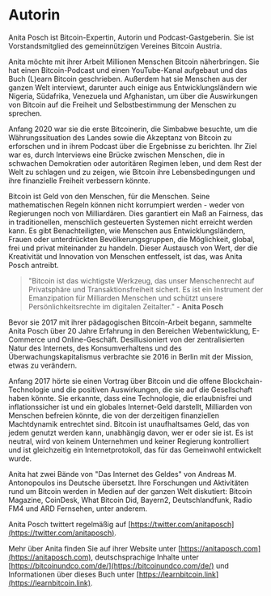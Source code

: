 
# Autorin

Anita Posch ist Bitcoin-Expertin, Autorin und Podcast-Gastgeberin. Sie ist Vorstandsmitglied des gemeinnützigen Vereines Bitcoin Austria.

Anita möchte mit ihrer Arbeit Millionen Menschen Bitcoin näherbringen. Sie hat einen Bitcoin-Podcast und einen YouTube-Kanal aufgebaut und das Buch (L)earn Bitcoin geschrieben. Außerdem hat sie Menschen aus der ganzen Welt interviewt, darunter auch einige aus Entwicklungsländern wie Nigeria, Südafrika, Venezuela und Afghanistan, um über die Auswirkungen von Bitcoin auf die Freiheit und Selbstbestimmung der Menschen zu sprechen.

Anfang 2020 war sie die erste Bitcoinerin, die Simbabwe besuchte, um die Währungssituation des Landes sowie die Akzeptanz von Bitcoin zu erforschen und in ihrem Podcast über die Ergebnisse zu berichten. Ihr Ziel war es, durch Interviews eine Brücke zwischen Menschen, die in schwachen Demokratien oder autoritären Regimen leben, und dem Rest der Welt zu schlagen und zu zeigen, wie Bitcoin ihre Lebensbedingungen und ihre finanzielle Freiheit verbessern könnte.

Bitcoin ist Geld von den Menschen, für die Menschen. Seine mathematischen Regeln können nicht korrumpiert werden - weder von Regierungen noch von Milliardären. Dies garantiert ein Maß an Fairness, das in traditionellen, menschlich gesteuerten Systemen nicht erreicht werden kann. Es gibt Benachteiligten, wie Menschen aus Entwicklungsländern, Frauen oder unterdrückten Bevölkerungsgruppen, die Möglichkeit, global, frei und privat miteinander zu handeln. Dieser Austausch von Wert, der die Kreativität und Innovation von Menschen entfesselt, ist das, was Anita Posch antreibt.

> "Bitcoin ist das wichtigste Werkzeug, das unser Menschenrecht auf Privatsphäre und Transaktionsfreiheit sichert. Es ist ein Instrument der Emanzipation für Milliarden Menschen und schützt unsere Persönlichkeitsrechte im digitalen Zeitalter." - **Anita Posch**

Bevor sie 2017 mit ihrer pädagogischen Bitcoin-Arbeit begann, sammelte Anita Posch über 20 Jahre Erfahrung in den Bereichen Webentwicklung, E-Commerce und Online-Geschäft. Desillusioniert von der zentralisierten Natur des Internets, des Konsumverhaltens und des Überwachungskapitalismus verbrachte sie 2016 in Berlin mit der Mission, etwas zu verändern.

Anfang 2017 hörte sie einen Vortrag über Bitcoin und die offene Blockchain-Technologie und die positiven Auswirkungen, die sie auf die Gesellschaft haben könnte. Sie erkannte, dass eine Technologie, die erlaubnisfrei und inflationssicher ist und ein globales Internet-Geld darstellt, Milliarden von Menschen befreien könnte, die von der derzeitigen finanziellen Machtdynamik entrechtet sind. Bitcoin ist unaufhaltsames Geld, das von jedem genutzt werden kann, unabhängig davon, wer er oder sie ist. Es ist neutral, wird von keinem Unternehmen und keiner Regierung kontrolliert und ist gleichzeitig ein Internetprotokoll, das für das Gemeinwohl entwickelt wurde.

Anita hat zwei Bände von "Das Internet des Geldes" von Andreas M. Antonopoulos ins Deutsche übersetzt. Ihre Forschungen und Aktivitäten rund um Bitcoin werden in Medien auf der ganzen Welt diskutiert: Bitcoin Magazine, CoinDesk, What Bitcoin Did, Bayern2, Deutschlandfunk, Radio FM4 und ARD Fernsehen, unter anderem.

Anita Posch twittert regelmäßig auf [https://twitter.com/anitaposch](https://twitter.com/anitaposch).

Mehr über Anita finden Sie auf ihrer Website unter [https://anitaposch.com](https://anitaposch.com), deutschsprachige Inhalte unter [https://bitcoinundco.com/de/](https://bitcoinundco.com/de/) und Informationen über dieses Buch unter [https://learnbitcoin.link](https://learnbitcoin.link).

